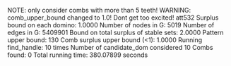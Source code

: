 NOTE: only consider combs with more than 5 teeth! 
WARNING: comb_upper_bound changed to 1.0! Dont get too excited! 
att532
Surplus bound on each domino: 1.0000 
Number of nodes in G: 5019 
Number of edges in G: 5409901 
Bound on total surplus of stable sets: 2.0000 
Pattern upper bound: 130 
Comb surplus upper bound (<1): 1.0000 
Running find_handle: 10 times 
Number of candidate_dom considered 10 
Combs found: 0 
Total running time: 380.07899 seconds